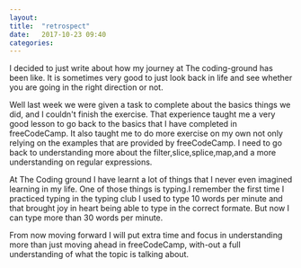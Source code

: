 ```yaml
---
layout: 
title:  "retrospect"
date:   2017-10-23 09:40
categories: 
---
```

I decided to just write about how my journey at The coding-ground has been like.
It  is sometimes  very good to just look back in life and see whether you are going in the right direction or not.

Well last week we were given a task to complete about the basics things we did, and I couldn't finish the exercise.
That experience taught me a very good lesson to go back to the basics that I have completed in freeCodeCamp.
It also taught me to do more exercise on my own not only relying on the examples that are provided by freeCodeCamp.
I need to go back to understanding more about the filter,slice,splice,map,and a more understanding on regular expressions. 

At The Coding ground I have learnt a lot of things that I never even imagined learning in my life.
One of those things is typing.I remember the first time I practiced typing in the typing club I used to type 10 words per minute and that brought joy in heart being able to type in the correct formate.
But now I can type more than 30 words per minute.

From now moving forward I will put extra time and focus in understanding more than just moving ahead in freeCodeCamp,
with-out a full understanding of what the topic is talking about.


